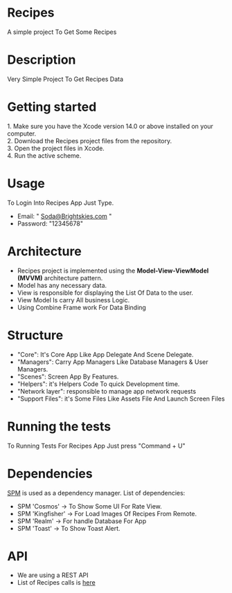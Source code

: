 
# Recipes
A simple project To Get Some Recipes 

# Description
<p>Very Simple Project To Get Recipes Data</p>

# Getting started
<p>
1. Make sure you have the Xcode version 14.0 or above installed on your computer.<br>
2. Download the Recipes project files from the repository.<br>
3. Open the project files in Xcode.<br>
4. Run the active scheme.<br>

# Usage
To Login Into Recipes App Just Type.
* Email: " Soda@Brightskies.com "
* Password: "12345678"


# Architecture
* Recipes project is implemented using the <strong>Model-View-ViewModel (MVVM)</strong> architecture pattern.
* Model has any necessary data.
* View is responsible for displaying the List Of Data to the user.
* View Model Is carry All business Logic.
* Using Combine Frame work For Data Binding
  

# Structure 
* "Core": It's Core App Like App Delegate And Scene Delegate.
* "Managers": Carry App Managers Like Database Managers & User Managers.
* "Scenes": Screen App By Features.
* "Helpers": it's Helpers Code To quick Development time.
* "Network layer": responsible to manage app network requests
* "Support Files": it's Some Files Like Assets File And Launch Screen Files

# Running the tests
<p>To Running Tests For Recipes App Just press "Command + U" </p>

# Dependencies
[SPM](https://www.swift.org/package-manager/) is used as a dependency manager.
List of dependencies: 
* SPM 'Cosmos' -> To Show Some UI For Rate View.
* SPM 'Kingfisher' -> For Load Images Of Recipes From Remote.
* SPM 'Realm' -> For handle Database For App
* SPM 'Toast' -> To Show Toast Alert. 


# API 
* We are using a REST API
* List of Recipes calls is [here](https://api.npoint.io/43427003d33f1f6b51cc) 
